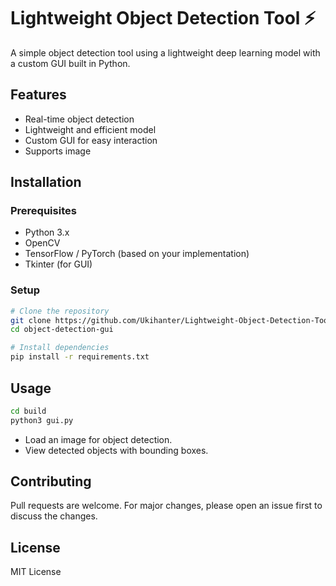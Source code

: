 # Lightweight Object Detection Tool ⚡

A simple object detection tool using a lightweight deep learning model with a custom GUI built in Python.

## Features

- Real-time object detection
- Lightweight and efficient model
- Custom GUI for easy interaction
- Supports image 

## Installation

### Prerequisites

- Python 3.x
- OpenCV
- TensorFlow / PyTorch (based on your implementation)
- Tkinter (for GUI)

### Setup

```bash
# Clone the repository
git clone https://github.com/Ukihanter/Lightweight-Object-Detection-Tool
cd object-detection-gui

# Install dependencies
pip install -r requirements.txt
```

## Usage

```bash
cd build
python3 gui.py
```

- Load an image for object detection.
- View detected objects with bounding boxes.




## Contributing

Pull requests are welcome. For major changes, please open an issue first to discuss the changes.

## License

MIT License

